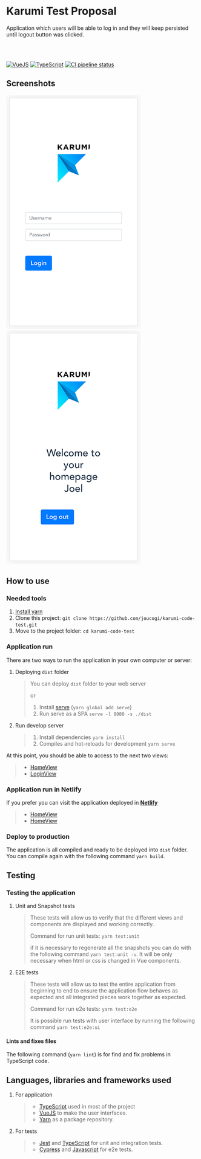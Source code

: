 <p align="center">
<h1>Karumi Test Proposal</h1>
Application which users will be able to log in and they will keep persisted until logout button was clicked.

<br><br>

<a href="https://www.typescriptlang.org/" target="_blank"><img src="https://img.shields.io/badge/VueJS-%5E2.6.11-brightgreen" alt="VueJS"/></a>
<a href="https://vuejs.org/" target="_blank"><img src="https://img.shields.io/badge/TypeScript-%5E3.9.7-blue" alt="TypeScript"/></a>
<a href="https://github.com/joucogi/karumi-code-test/actions"><img src="https://github.com/CodelyTV/php-ddd-example/workflows/CI/badge.svg" alt="CI pipeline status" /></a>
</p>

## Screenshots
![Login View](/screenshots/LoginView.png?raw=true "Login View") ![Home View](/screenshots/HomeView.png?raw=true "Home View")

## How to use
### Needed tools
1. <a href="https://classic.yarnpkg.com/en/docs/install" target="_blank">Install yarn</a>
2. Clone this project: `git clone https://github.com/joucogi/karumi-code-test.git`
3. Move to the project folder: `cd karumi-code-test`

### Application run
There are two ways to run the application in your own computer or server:

1. Deploying `dist` folder
    > You can deploy `dist` folder to your web server
    >
    > or
    >
    > 1. Install <a href="https://www.npmjs.com/package/serve" target="_blank">serve</a> (`yarn global add serve`)
    > 2. Run serve as a SPA `serve -l 8080 -s ./dist`

2. Run develop server
    > 1. Install dependencies `yarn install`
    > 2. Compiles and hot-reloads for development `yarn serve`

At this point, you should be able to access to the next two views: 
> - <a href="http://127.0.0.1:8080" target="_blank">HomeView</a>
> - <a href="http://127.0.0.1:8080/login" target="_blank">LoginView</a>

### Application run in Netlify
If you prefer you can visit the application deployed in **<a href="https://www.netlify.com" target="_blank">Netlify</a>**
> - <a href="https://joucogi-karumi-login-only-for-guests.netlify.app" target="_blank">HomeView</a>
> - <a href="https://joucogi-karumi-login-only-for-guests.netlify.app/login" target="_blank">HomeView</a>

### Deploy to production
The application is all compiled and ready to be deployed into `dist` folder.
You can compile again with the following command `yarn build`.

## Testing
### Testing the application

1. Unit and Snapshot tests
    > These tests will allow us to verify that the different views and components are displayed and working correctly.
    >
    > Command for run unit tests: `yarn test:unit`
    >
    > if it is necessary to regenerate all the snapshots you can do with the following command `yarn test:unit -u`.
    > It will be only necessary when html or css is changed in Vue components.

2. E2E tests
    > These tests will allow us to test the entire application from beginning to end to ensure the application flow behaves as expected and all integrated pieces work together as expected.
    >
    > Command for run e2e tests: `yarn test:e2e`
    >
    > It is possible run tests with user interface by running the following command `yarn test:e2e:ui`

#### Lints and fixes files
The following command (`yarn lint`) is for find and fix problems in TypeScript code.

## Languages, libraries and frameworks used
1. For application
    > - <a href="https://www.typescriptlang.org/" target="_blank">TypeScript</a> used in most of the project
    > - <a href="https://vuejs.org/" target="_blank">VueJS</a> to make the user interfaces.
    > - <a href="https://yarnpkg.com/" target="_blank">Yarn</a> as a package repository.

2. For tests
    > - <a href="https://jestjs.io/" target="_blank">Jest</a> and <a href="https://www.typescriptlang.org/" target="_blank">TypeScript</a> for unit and integration tests.
    > - <a href="https://www.cypress.io/" target="_blank">Cypress</a> and <a href="https://developer.mozilla.org/es/docs/Web/JavaScript" target="_blank">Javascript</a> for e2e tests.
    